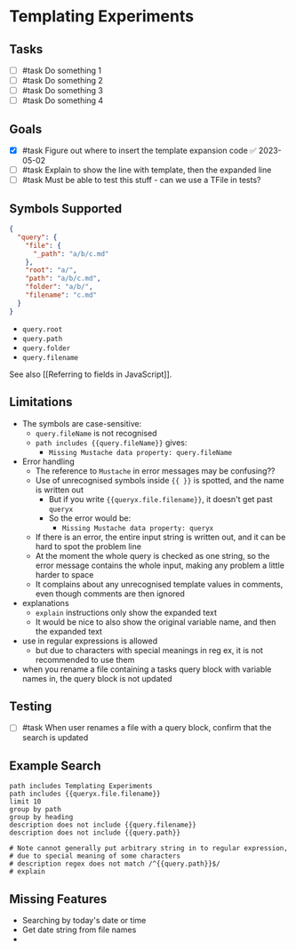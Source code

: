 # Templating Experiments

## Tasks

- [ ] #task Do something 1
- [ ] #task Do something 2
- [ ] #task Do something 3
- [ ] #task Do something 4

## Goals

- [x] #task Figure out where to insert the template expansion code ✅ 2023-05-02
- [ ] #task Explain to show the line with template, then the expanded line
- [ ] #task Must be able to test this stuff - can we use a TFile in tests?

## Symbols Supported

<!-- snippet: QueryContext.test.QueryContext_should_construct_a_QueryContext_from_a_path.approved.json -->
```json
{
  "query": {
    "file": {
      "_path": "a/b/c.md"
    },
    "root": "a/",
    "path": "a/b/c.md",
    "folder": "a/b/",
    "filename": "c.md"
  }
}
```
<!-- endSnippet -->

- `query.root`
- `query.path`
- `query.folder`
- `query.filename`

See also [[Referring to fields in JavaScript]].

## Limitations

- The symbols are case-sensitive:
  - `query.fileName` is not recognised
  - `path includes {{query.fileName}}` gives:
    - `Missing Mustache data property: query.fileName`
- Error handling
  - The reference to `Mustache` in error messages may be confusing??
  - Use of unrecognised symbols inside `{{ }}` is spotted, and the name is written out
    - But if you write `{{queryx.file.filename}}`, it doesn't get past `queryx`
    - So the error would be:
      - `Missing Mustache data property: queryx`
  - If there is an error, the entire input string is written out, and it can be hard to spot the problem line
  - At the moment the whole query is checked as one string, so the error message contains the whole input, making any problem a little harder to space
  - It complains about any unrecognised template values in comments, even though comments are then ignored
- explanations
  - `explain` instructions only show the expanded text
  - It would be nice to also show the original variable name, and then the expanded text
- use in regular expressions is allowed
  - but due to characters with special meanings in reg ex, it is not recommended to use them
- when you rename a file containing a tasks query block with variable names in, the query block is not updated

## Testing

- [ ] #task When user renames a file with a query block, confirm that the search is updated

## Example Search

```tasks
path includes Templating Experiments
path includes {{queryx.file.filename}}
limit 10
group by path
group by heading
description does not include {{query.filename}}
description does not include {{query.path}}

# Note cannot generally put arbitrary string in to regular expression,
# due to special meaning of some characters
# description regex does not match /^{{query.path}}$/
# explain
```

## Missing Features

- Searching by today's date or time
- Get date string from file names
-
